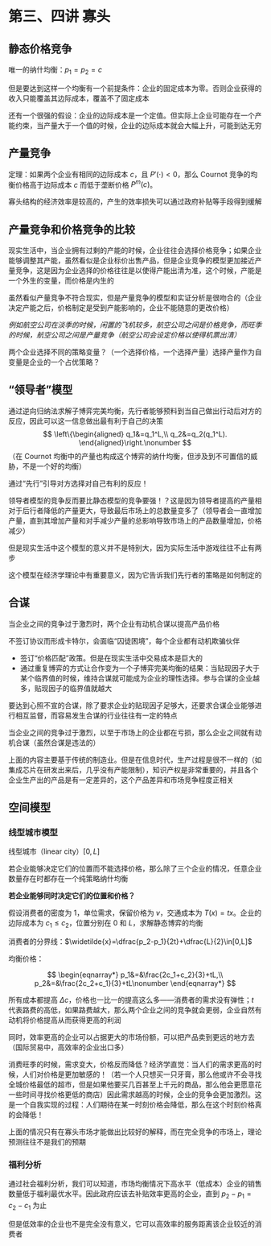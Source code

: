 # 第三、四讲 寡头

## 静态价格竞争

唯一的纳什均衡：$p_1=p_2=c$

但是要达到这样一个均衡有一个前提条件：企业的固定成本为零。否则企业获得的收入只能覆盖其边际成本，覆盖不了固定成本

还有一个很强的假设：企业的边际成本是一个定值。但实际上企业可能存在一个产能约束，当产量大于一个值的时候，企业的边际成本就会大幅上升，可能到达无穷

## 产量竞争

定理：如果两个企业有相同的边际成本 $c$，且 $P'(\cdot)<0$，那么 Cournot 竞争的均衡价格高于边际成本 $c$ 而低于垄断价格 $P^m(c)$。

寡头结构的经济效率是较高的，产生的效率损失可以通过政府补贴等手段得到缓解

## 产量竞争和价格竞争的比较

现实生活中，当企业拥有过剩的产能的时候，企业往往会选择价格竞争；如果企业能够调整其产能，虽然看似是企业标价出售产品，但是企业竞争的模型更加接近产量竞争，这是因为企业选择的价格往往是以使得产能出清为准，这个时候，产能是一个外生的变量，而价格是内生的

虽然看似产量竞争不符合现实，但是产量竞争的模型和实证分析是很吻合的（企业决定产能之后，价格制定是受到产能影响的，企业不能随意的更改价格）

*例如航空公司在淡季的时候，闲置的飞机较多，航空公司之间是价格竞争，而旺季的时候，航空公司之间是产量竞争（航空公司会设定价格以使得机票出清）*

两个企业选择不同的策略变量？（一个选择价格，一个选择产量）选择产量作为自变量是企业的一个占优策略？

## “领导者”模型

通过逆向归纳法求解子博弈完美均衡，先行者能够预料到当自己做出行动后对方的反应，因此可以这一信息做出最有利于自己的决策
$$
\left\{\begin{aligned}
q_1&=q_1^L,\\
q_2&=q_2(q_1^L).
\end{aligned}\right.\nonumber
$$
（在 Cournot 均衡中的产量也构成这个博弈的纳什均衡，但涉及到不可置信的威胁，不是一个好的均衡）

通过“先行”引导对方选择对自己有利的反应！

领导者模型的竞争反而要比静态模型的竞争要强！？这是因为领导者提高的产量相对于后行者降低的产量更大，导致最后市场上的总数量变多了（领导者会一直增加产量，直到其增加产量和对手减少产量的总影响导致市场上的产品数量增加，价格减少）

但是现实生活中这个模型的意义并不是特别大，因为实际生活中游戏往往不止有两步

这个模型在经济学理论中有重要意义，因为它告诉我们先行者的策略是如何制定的

## 合谋

当企业之间的竞争过于激烈时，两个企业有动机合谋以提高产品价格

不签订协议而形成卡特尔，会面临“囚徒困境”，每个企业都有动机欺骗伙伴

- 签订“价格匹配”政策。但是在现实生活中交易成本是巨大的
- 通过重复博弈的方式让合作变为一个子博弈完美均衡的结果：当贴现因子大于某个临界值的时候，维持合谋就可能成为企业的理性选择。参与合谋的企业越多，贴现因子的临界值就越大

要达到心照不宣的合谋，除了要求企业的贴现因子足够大，还要求合谋企业能够进行相互监督，而容易发生合谋的行业往往有一定的特点

当企业之间的竞争过于激烈，以至于市场上的企业都在亏损，那么企业之间就有动机合谋（虽然合谋是违法的）

上面的内容主要基于传统的制造业。但是在信息时代，生产过程是很不一样的（如集成芯片在研发出来后，几乎没有产能限制），知识产权是非常重要的，并且各个企业生产出的产品是有一定差异的，这个产品差异和市场竞争程度正相关

## 空间模型

### 线型城市模型

线型城市（linear city）$[0,L]$

若企业能够决定它们的位置而不能选择价格，那么除了三个企业的情况，任意企业数量存在时都存在一个纯策略纳什均衡

**若企业能够同时决定它们的位置和价格？**

假设消费者的密度为 1，单位需求，保留价格为 $v$，交通成本为 $T(x)=tx$。企业的边际成本为 $c_1\le c_2$，位置分别在 0 和 $L$，求解静态博弈的均衡

消费者的分界线：$\widetilde{x}=\dfrac{p_2-p_1}{2t}+\dfrac{L}{2}\in[0,L]$

均衡价格：

$$
\begin{eqnarray*}
p_1&=&\frac{2c_1+c_2}{3}+tL,\\
p_2&=&\frac{2c_2+c_1}{3}+tL\nonumber
\end{eqnarray*}
$$

所有成本都提高 $\Delta c$，价格也一比一的提高这么多——消费者的需求没有弹性；$t$ 代表路费的高低，如果路费越大，那么两个企业之间的竞争就会更弱，企业自然有动机将价格提高从而获得更高的利润

同时，效率更高的企业可以占据更大的市场份额，可以把产品卖到更远的地方去（国际贸易中，高效率的企业出口多）

消费旺季的时候，需求变大，价格反而降低？经济学直觉：当人们的需求更高的时候，人们对价格是更加敏感的！（若一个人只想买一只牙膏，那么他或许不会寻找全城价格最低的超市，但是如果他要买几百甚至上千元的商品，那么他会更愿意花一些时间寻找价格更低的商店）因此需求越高的时候，企业的竞争会更加激烈。这是一个自我实现的过程：人们期待在某一时刻价格会降低，那么在这个时刻价格真的会降低！

上面的情况只有在寡头市场才能做出比较好的解释，而在完全竞争的市场上，理论预测往往不是我们的预期

### 福利分析

通过社会福利分析，我们可以知道，市场均衡情况下高水平（低成本）企业的销售数量低于福利最优水平。因此政府应该去补贴效率更高的企业，直到 $p_2-p_1=c_2-c_1$ 为止

但是低效率的企业也不是完全没有意义，它可以高效率的服务距离该企业较近的消费者